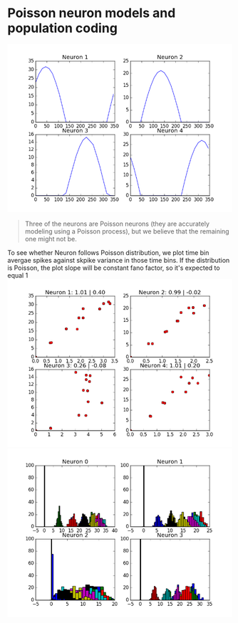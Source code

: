 # Poisson neuron models and population coding
![Alt text](https://raw.githubusercontent.com/abaybektursun/Comp_Neuroscience_UoW/master/Week4/imgs/tuning_curves.png)

> Three of the neurons are Poisson neurons (they are accurately modeling using a Poisson process), but we believe that the remaining one might not be.

To see whether Neuron follows Poisson distribution, we plot time bin avergae spikes against skpike variance in those time bins. If the distribution is Poisson, the plot slope will be constant fano factor, so it's expected to equal 1
![Alt text](https://raw.githubusercontent.com/abaybektursun/Comp_Neuroscience_UoW/master/Week4/imgs/poisson.png)
![Alt text](https://raw.githubusercontent.com/abaybektursun/Comp_Neuroscience_UoW/master/Week4/imgs/dist.png)
